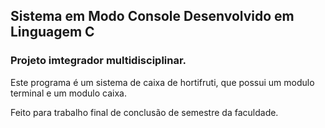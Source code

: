 ## Sistema em Modo Console Desenvolvido em Linguagem C
### Projeto imtegrador multidisciplinar.

Este programa é um sistema de caixa de hortifruti, que possui um modulo terminal e um modulo caixa.

Feito para trabalho final de conclusão de semestre da faculdade.

